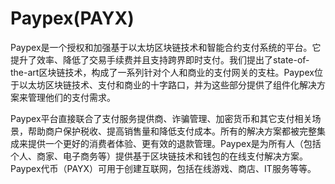 # 

# Paypex(PAYX)

Paypex是一个授权和加强基于以太坊区块链技术和智能合约支付系统的平台。它提升了效率、降低了交易手续费并且支持跨界即时支付。我们提出了state-of-the-art区块链技术，构成了一系列针对个人和商业的支付网关的支柱。Paypex位于以太坊区块链技术、支付和商业的十字路口，并为这些部分提供了组件化解决方案来管理他们的支付需求。

Paypex平台直接联合了支付服务提供商、诈骗管理、加密货币和其它支付相关场景，帮助商户保护税收、提高销售量和降低支付成本。所有的解决方案都被完整集成来提供一个更好的消费者体验、更有效的退款管理。Pауреx是为所有人（包括个人、商家、电子商务等）提供基于区块链技术和钱包的在线支付解决方案。Paypex代币（PAYX）可用于创建互联网，包括在线游戏、商店、IT服务等等。

